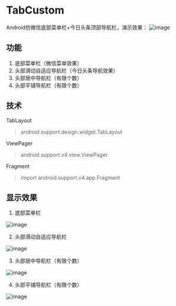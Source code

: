 # TabCustom
Android仿微信底部菜单栏+今日头条顶部导航栏，演示效果：
![image](https://github.com/ahuyangdong/TabCustom/raw/master/images/demo.gif)
## 功能
1. 底部菜单栏（微信菜单效果）
2. 头部滑动自适应导航栏（今日头条导航效果）
3. 头部居中导航栏（有限个数）
4. 头部平铺导航栏（有限个数）

## 技术
TabLayout
> android.support.design.widget.TabLayout

ViewPager
> android.support.v4.view.ViewPager

Fragment
> import android.support.v4.app.Fragment

## 显示效果
1. 底部菜单栏

![image](https://github.com/ahuyangdong/TabCustom/raw/master/images/1.png)

2. 头部滑动自适应导航栏

![image](https://github.com/ahuyangdong/TabCustom/raw/master/images/2.png)

3. 头部居中导航栏（有限个数）

![image](https://github.com/ahuyangdong/TabCustom/raw/master/images/3.png)

4. 头部平铺导航栏（有限个数）

![image](https://github.com/ahuyangdong/TabCustom/raw/master/images/4.png)